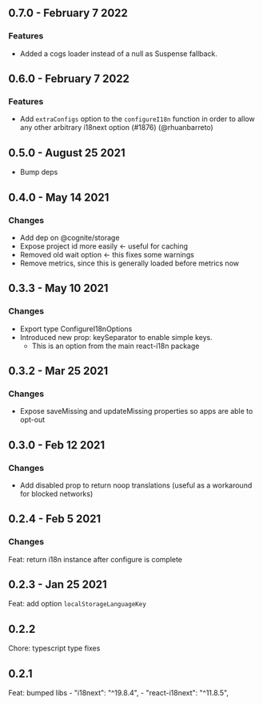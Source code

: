 ## 0.7.0 - February 7 2022

### Features

- Added a cogs loader instead of a null as Suspense fallback.

## 0.6.0 - February 7 2022

### Features

- Add `extraConfigs` option to the `configureI18n` function in order to allow any other arbitrary i18next option (#1876) (@rhuanbarreto)

## 0.5.0 - August 25 2021

- Bump deps

## 0.4.0 - May 14 2021

### Changes

- Add dep on @cognite/storage
- Expose project id more easily <- useful for caching
- Removed old wait option <- this fixes some warnings
- Remove metrics, since this is generally loaded before metrics now

## 0.3.3 - May 10 2021

### Changes

- Export type ConfigureI18nOptions
- Introduced new prop: keySeparator to enable simple keys.
  - This is an option from the main react-i18n package

## 0.3.2 - Mar 25 2021

### Changes

- Expose saveMissing and updateMissing properties so apps are able to opt-out

## 0.3.0 - Feb 12 2021

### Changes

- Add disabled prop to return noop translations (useful as a workaround for blocked networks)

## 0.2.4 - Feb 5 2021

### Changes

Feat: return i18n instance after configure is complete

## 0.2.3 - Jan 25 2021

Feat: add option `localStorageLanguageKey`

## 0.2.2

Chore: typescript type fixes

## 0.2.1

Feat: bumped libs - "i18next": "^19.8.4", - "react-i18next": "^11.8.5",
